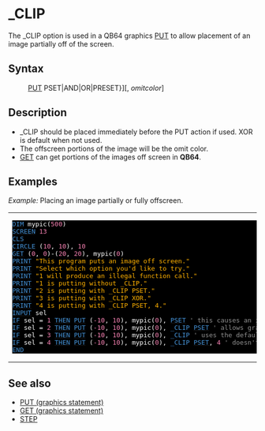 <style>pre.codeide, pre.outputfixed, .outputcrt0 { background-color: #000 !important; color: #FFF !important; }</style><!DOCTYPE html>
<html class="client-nojs" dir="ltr" lang="en">
<head>
<title>_CLIP - QB64 Phoenix Edition Wiki</title>
</head>
<body class="mediawiki ltr sitedir-ltr mw-hide-empty-elt ns-0 ns-subject page-CLIP rootpage-CLIP skin-vector action-view skin-vector-legacy vector-feature-language-in-header-enabled vector-feature-language-in-main-page-header-disabled vector-feature-language-alert-in-sidebar-disabled vector-feature-sticky-header-disabled vector-feature-sticky-header-edit-disabled vector-feature-table-of-contents-disabled vector-feature-visual-enhancement-next-disabled">
<div class="mw-body" id="content" role="main">
<a id="top"></a>
<h1 class="firstHeading mw-first-heading" id="firstHeading">_CLIP</h1>
<div class="vector-body" id="bodyContent">
<div class="mw-body-content mw-content-ltr" dir="ltr" id="mw-content-text" lang="en"><div class="mw-parser-output"><p>The <a class="mw-selflink selflink">_CLIP</a> option is used in a QB64 graphics <a href="PUT_(graphics_statement)" title="PUT (graphics statement)">PUT</a> to allow placement of an image partially off of the screen.
</p>
<h2><span class="mw-headline" id="Syntax">Syntax</span></h2>
<dl><dd><a href="PUT_(graphics_statement)" title="PUT (graphics statement)">PUT</a> PSET|AND|OR|PRESET}][, <i>omitcolor</i>]</dd></dl>
<p>
</p>
<h2><span class="mw-headline" id="Description">Description</span></h2>
<ul><li>_CLIP should be placed immediately before the PUT action if used. XOR is default when not used.</li>
<li>The offscreen portions of the image will be the omit color.</li>
<li><a href="GET_(graphics_statement)" title="GET (graphics statement)">GET</a> can get portions of the images off screen in <b>QB64</b>.</li></ul>
<p>
</p>
<h2><span class="mw-headline" id="Examples">Examples</span></h2>
<p><i>Example:</i> Placing an image partially or fully offscreen.
</p>
<table cellpadding="15px" width="100%">
<tbody><tr>
<td><pre class="codeide"><a href="DIM" title="DIM"><span style="color:#4593D8;">DIM</span></a> mypic(<span style="color:#F580B1;">500</span>)
<a href="SCREEN" title="SCREEN"><span style="color:#4593D8;">SCREEN</span></a> <span style="color:#F580B1;">13</span>
<a href="CLS" title="CLS"><span style="color:#4593D8;">CLS</span></a>
<a href="CIRCLE" title="CIRCLE"><span style="color:#4593D8;">CIRCLE</span></a> (<span style="color:#F580B1;">10</span>, <span style="color:#F580B1;">10</span>), <span style="color:#F580B1;">10</span>
<a href="GET_(general)" title="GET (general)"><span style="color:#4593D8;">GET</span></a> (<span style="color:#F580B1;">0</span>, <span style="color:#F580B1;">0</span>)-(<span style="color:#F580B1;">20</span>, <span style="color:#F580B1;">20</span>), mypic(<span style="color:#F580B1;">0</span>)
<a href="PRINT" title="PRINT"><span style="color:#4593D8;">PRINT</span></a> <span style="color:#FFB100;">"This program puts an image off screen."</span>
<a href="PRINT" title="PRINT"><span style="color:#4593D8;">PRINT</span></a> <span style="color:#FFB100;">"Select which option you'd like to try."</span>
<a href="PRINT" title="PRINT"><span style="color:#4593D8;">PRINT</span></a> <span style="color:#FFB100;">"1 will produce an illegal function call."</span>
<a href="PRINT" title="PRINT"><span style="color:#4593D8;">PRINT</span></a> <span style="color:#FFB100;">"1 is putting without _CLIP."</span>
<a href="PRINT" title="PRINT"><span style="color:#4593D8;">PRINT</span></a> <span style="color:#FFB100;">"2 is putting with _CLIP PSET."</span>
<a href="PRINT" title="PRINT"><span style="color:#4593D8;">PRINT</span></a> <span style="color:#FFB100;">"3 is putting with _CLIP XOR."</span>
<a href="PRINT" title="PRINT"><span style="color:#4593D8;">PRINT</span></a> <span style="color:#FFB100;">"4 is putting with _CLIP PSET, 4."</span>
<a href="INPUT" title="INPUT"><span style="color:#4593D8;">INPUT</span></a> sel
<a class="mw-redirect" href="IF" title="IF"><span style="color:#4593D8;">IF</span></a> sel = <span style="color:#F580B1;">1</span> <a href="THEN" title="THEN"><span style="color:#4593D8;">THEN</span></a> <a href="PUT_(general)" title="PUT (general)"><span style="color:#4593D8;">PUT</span></a> (<span style="color:#F580B1;">-10</span>, <span style="color:#F580B1;">10</span>), mypic(<span style="color:#F580B1;">0</span>), <a href="PSET" title="PSET"><span style="color:#4593D8;">PSET</span></a> <span style="color:#919191;">' this causes an illegal function call</span>
<a class="mw-redirect" href="IF" title="IF"><span style="color:#4593D8;">IF</span></a> sel = <span style="color:#F580B1;">2</span> <a href="THEN" title="THEN"><span style="color:#4593D8;">THEN</span></a> <a href="PUT_(general)" title="PUT (general)"><span style="color:#4593D8;">PUT</span></a> (<span style="color:#F580B1;">-10</span>, <span style="color:#F580B1;">10</span>), mypic(<span style="color:#F580B1;">0</span>), <a class="mw-selflink selflink"><span style="color:#4593D8;">_CLIP</span></a> <a href="PSET" title="PSET"><span style="color:#4593D8;">PSET</span></a> <span style="color:#919191;">' allows graphic to be drawn off-screen</span>
<a class="mw-redirect" href="IF" title="IF"><span style="color:#4593D8;">IF</span></a> sel = <span style="color:#F580B1;">3</span> <a href="THEN" title="THEN"><span style="color:#4593D8;">THEN</span></a> <a href="PUT_(general)" title="PUT (general)"><span style="color:#4593D8;">PUT</span></a> (<span style="color:#F580B1;">-10</span>, <span style="color:#F580B1;">10</span>), mypic(<span style="color:#F580B1;">0</span>), <a class="mw-selflink selflink"><span style="color:#4593D8;">_CLIP</span></a> <span style="color:#919191;">' uses the default PUT XOR operation</span>
<a class="mw-redirect" href="IF" title="IF"><span style="color:#4593D8;">IF</span></a> sel = <span style="color:#F580B1;">4</span> <a href="THEN" title="THEN"><span style="color:#4593D8;">THEN</span></a> <a href="PUT_(general)" title="PUT (general)"><span style="color:#4593D8;">PUT</span></a> (<span style="color:#F580B1;">-10</span>, <span style="color:#F580B1;">10</span>), mypic(<span style="color:#F580B1;">0</span>), <a class="mw-selflink selflink"><span style="color:#4593D8;">_CLIP</span></a> <a href="PSET" title="PSET"><span style="color:#4593D8;">PSET</span></a>, <span style="color:#F580B1;">4</span> <span style="color:#919191;">' doesn't draw red pixels</span>
<a href="END" title="END"><span style="color:#4593D8;">END</span></a>
</pre>
</td></tr></tbody></table>
<p>
</p>
<h2><span class="mw-headline" id="See_also">See also</span></h2>
<ul><li><a href="PUT_(graphics_statement)" title="PUT (graphics statement)">PUT (graphics statement)</a></li>
<li><a href="GET_(graphics_statement)" title="GET (graphics statement)">GET (graphics statement)</a></li>
<li><a href="STEP" title="STEP">STEP</a></li></ul>
<p>
</p>
<!-- 
NewPP limit report
Cached time: 20240714192639
Cache expiry: 86400
Reduced expiry: false
Complications: [show‐toc]
CPU time usage: 0.033 seconds
Real time usage: 0.041 seconds
Preprocessor visited node count: 556/1000000
Post‐expand include size: 4105/2097152 bytes
Template argument size: 1029/2097152 bytes
Highest expansion depth: 4/100
Expensive parser function count: 0/100
Unstrip recursion depth: 0/20
Unstrip post‐expand size: 384/5000000 bytes
-->
<!--
Transclusion expansion time report (%,ms,calls,template)
100.00%   23.186      1 -total
 12.50%    2.899     38 Template:Text
 12.00%    2.782     32 Template:Cl
  8.62%    1.998      1 Template:PageSyntax
  8.60%    1.994      1 Template:CodeEnd
  7.60%    1.762      3 Template:Parameter
  7.27%    1.685      1 Template:PageDescription
  7.13%    1.653      1 Template:PageSeeAlso
  7.07%    1.640      1 Template:PageNavigation
  7.00%    1.622      1 Template:PageExamples
-->
<!-- Saved in parser cache with key qb64pnix_mw19894-mwmb_:pcache:idhash:87-0!canonical and timestamp 20240714192639 and revision id 8280.
 -->
</div>
</div>
</div>
</div>
</body>
</html>